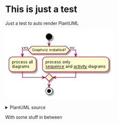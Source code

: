 # This is just a test

Just a test to auto render PlantUML

<!-- puml:123 -->
![alt](generated-assets/123.png)
<details>
    <summary>PlantUML source</summary>

```puml test
@startuml
start

if (Graphviz installed?) then (yes)
  :process all\ndiagrams;
else (no)
  :process only
  __sequence__ and __activity__ diagrams;
endif

stop
@enduml
```
</details>

With some stuff in between
